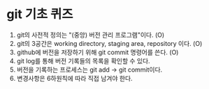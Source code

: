 # git 기초 퀴즈
1. git의 사전적 정의는 "(중앙) 버전 관리 프로그램"이다. (O)
2. git의 3공간은 working directory, staging area, repository 이다. (O)
3. github에 버전을 저장하기 위해 git commit 명령어를 쓴다. (O)
4. git log를 통해 버전 기록들의 목록을 확인할 수 있다. 
5. 버전을 기록하는 프로세스는 git add -> git commit이다.
6. 변경사항은 6하원칙에 따라 직접 남겨야 한다.